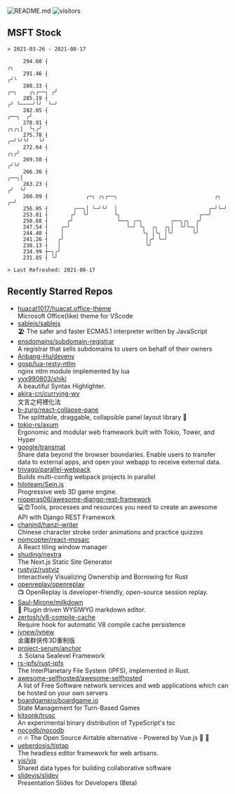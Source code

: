 ![README.md](https://github.com/Gerhut/Gerhut/workflows/README.md/badge.svg)
![visitors](https://visitors.vercel.app/Gerhut/Gerhut?token=8cf69d1f6813d272ef062726b6070c9be4ff72038cfe5a7ded7384a8da65d866)

## MSFT Stock

```
> 2021-03-26 - 2021-08-17

     294.60 ┤                                                                                                 ╭╮ 
     291.46 ┤                                                                                                ╭╯╰ 
     288.33 ┤                                                                                 ╭─╮    ╭╮╭──╮ ╭╯   
     285.19 ┤                                                                                ╭╯ ╰────╯╰╯  ╰─╯    
     282.05 ┤                                                                         ╭──╮  ╭╯                   
     278.91 ┤                                                                     ╭╮╭╮│  ╰╮╭╯                    
     275.78 ┤                                                                   ╭─╯╰╯╰╯   ╰╯                     
     272.64 ┤                                                                ╭╮╭╯                                
     269.50 ┤                                                               ╭╯╰╯                                 
     266.36 ┤                                                           ╭──╮│                                    
     263.23 ┤                                                          ╭╯  ╰╯                                    
     260.09 ┤            ╭─╮ ╭╮╭──╮                               ╭╮ ╭─╯                                         
     256.95 ┤        ╭──╮│ ╰─╯╰╯  │                             ╭─╯╰─╯                                           
     253.81 ┤       ╭╯  ╰╯        ╰╮                         ╭──╯                                                
     250.68 ┤      ╭╯              ╰──╮ ╭─╮         ╭──╮╭╮  ╭╯                                                   
     247.54 ┤    ╭─╯                  ╰─╯ ╰╮  ╭╮  ╭╮│  ╰╯╰─╮│                                                    
     244.40 ┤    │                         ╰╮ │╰╮ │╰╯      ╰╯                                                    
     241.26 ┤   ╭╯                          │╭╯ ╰─╯                                                              
     238.13 ┤   │                           ╰╯                                                                   
     234.99 ┼─╮╭╯                                                                                                
     231.85 ┤ ╰╯                                                                                                 

> Last Refreshed: 2021-08-17
```

## Recently Starred Repos

- [huacat1017/huacat.office-theme](https://github.com/huacat1017/huacat.office-theme)  
  Microsoft Office(like) theme for VScode
- [sablejs/sablejs](https://github.com/sablejs/sablejs)  
  🏖️ The safer and faster ECMA5.1 interpreter written by JavaScript
- [ensdomains/subdomain-registrar](https://github.com/ensdomains/subdomain-registrar)  
  A registrar that sells subdomains to users on behalf of their owners
- [Anbang-Hu/devenv](https://github.com/Anbang-Hu/devenv)  
- [gosp/lua-resty-ntlm](https://github.com/gosp/lua-resty-ntlm)  
  nginx ntlm module implemented by lua
- [yyx990803/shiki](https://github.com/yyx990803/shiki)  
  A beautiful Syntax Highlighter.
- [akira-cn/currying-wy](https://github.com/akira-cn/currying-wy)  
  文言之柯裡化法
- [b-zurg/react-collapse-pane](https://github.com/b-zurg/react-collapse-pane)  
  The splittable, draggable, collapsible panel layout library 🎉
- [tokio-rs/axum](https://github.com/tokio-rs/axum)  
  Ergonomic and modular web framework built with Tokio, Tower, and Hyper
- [google/transmat](https://github.com/google/transmat)  
  Share data beyond the browser boundaries. Enable users to transfer data to external apps, and open your webapp to receive external data.
- [trivago/parallel-webpack](https://github.com/trivago/parallel-webpack)  
  Builds multi-config webpack projects in parallel
- [hiloteam/Sein.js](https://github.com/hiloteam/Sein.js)  
  Progressive web 3D game engine.
- [nioperas06/awesome-django-rest-framework](https://github.com/nioperas06/awesome-django-rest-framework)  
   💻😍Tools, processes and resources you need to create an awesome API with Django REST Framework
- [chanind/hanzi-writer](https://github.com/chanind/hanzi-writer)  
  Chinese character stroke order animations and practice quizzes
- [nomcopter/react-mosaic](https://github.com/nomcopter/react-mosaic)  
  A React tiling window manager
- [shuding/nextra](https://github.com/shuding/nextra)  
  The Next.js Static Site Generator
- [rustviz/rustviz](https://github.com/rustviz/rustviz)  
  Interactively Visualizing Ownership and Borrowing for Rust
- [openreplay/openreplay](https://github.com/openreplay/openreplay)  
  :tv: OpenReplay is developer-friendly, open-source session replay.
- [Saul-Mirone/milkdown](https://github.com/Saul-Mirone/milkdown)  
  🍼 Plugin driven WYSIWYG  markdown editor.
- [zertosh/v8-compile-cache](https://github.com/zertosh/v8-compile-cache)  
  Require hook for automatic V8 compile cache persistence
- [jynew/jynew](https://github.com/jynew/jynew)  
  金庸群侠传3D重制版
- [project-serum/anchor](https://github.com/project-serum/anchor)  
  ⚓ Solana Sealevel Framework
- [rs-ipfs/rust-ipfs](https://github.com/rs-ipfs/rust-ipfs)  
  The InterPlanetary File System (IPFS), implemented in Rust.
- [awesome-selfhosted/awesome-selfhosted](https://github.com/awesome-selfhosted/awesome-selfhosted)  
  A list of Free Software network services and web applications which can be hosted on your own servers
- [boardgameio/boardgame.io](https://github.com/boardgameio/boardgame.io)  
  State Management for Turn-Based Games
- [kitsonk/trusc](https://github.com/kitsonk/trusc)  
  An experimental binary distribution of TypeScript's tsc
- [nocodb/nocodb](https://github.com/nocodb/nocodb)  
  🔥 🔥  The Open Source Airtable alternative  - Powered by Vue.js 🚀 🚀  
- [ueberdosis/tiptap](https://github.com/ueberdosis/tiptap)  
  The headless editor framework for web artisans.
- [yjs/yjs](https://github.com/yjs/yjs)  
  Shared data types for building collaborative software
- [slidevjs/slidev](https://github.com/slidevjs/slidev)  
  Presentation Slides for Developers (Beta)
